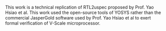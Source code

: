 
This work is a technical replication of RTL2uspec proposed by Prof. Yao Hsiao et al. This work  used the open-source tools of YOSYS rather than the commercial JasperGold software used by Prof. Yao Hsiao et al to exert formal verification of V-Scale microprocessor.
